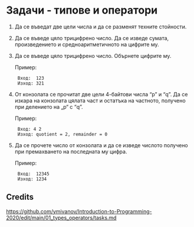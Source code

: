 # Задачи - типове и оператори
1. Да се въведат две цели числа и да се разменят техните стойности.

2. Да се въведе цяло трицифрено число. Да се изведе сумата, произведението и средноаритметичното на цифрите му.

3. Да се въведе цяло трицифрено число. Обърнете цифрите му.

    Пример:

        Вход:  123
        Изход: 321

4. От конзолата се прочитат две цели 4-байтови числа “p” и “q”.
Да се изкара на конзолата цялата част и остатъка
на частното, получено при делението на „p“ с “q”.

    Пример:

        Вход: 4 2
        Изход: quotient = 2, remainder = 0

5. Да се прочете число от конзолата и да се изведе числото получено при премахването на последната му цифра.

    Пример:

        Вход:  12345
        Изход: 1234
## Credits
https://github.com/ymivanov/Introduction-to-Programming-2020/edit/main/01_types_operators/tasks.md
